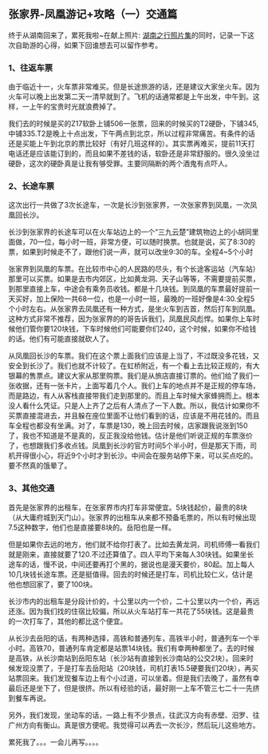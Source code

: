 ## 张家界-凤凰游记+攻略（一）交通篇


终于从湖南回来了，累死我啦~在献上照片: [湖南之行照片集](http://photo.blog.sina.com.cn/category/u/1710867647/s/390594)的同时，记录一下这次自助游的心得，如果下回谁想去可以留作参考。  

### 1、往返车票  

由于临近十一，火车票非常难买。但是长途旅游的话，还是建议大家坐火车。因为火车可以晚上出发第二天一清早就到了。飞机的话通常都是上午出发，中午到。这样，一上午的宝贵时光就浪费掉了。  

我们去的时候是买的Z17软卧上铺506一张票，回来的时候买的T2硬卧，下铺345,中铺335.T2是晚上十点出发，下午两点到北京，所以过程非常痛苦。有条件的话还是买能上午到北京的票比较好（有好几班这样的）。其实票再难买，提前11天打电话还是应该能订到的，而且如果不差钱的话，软卧还是非常舒服的。很久没坐过硬卧，这次的硬卧真是让我有够受罪。主要同隔断的两个酒鬼有点吓人。  

### 2、长途车票  

这次出行一共做了3次长途车，一次是长沙到张家界，一次张家界到凤凰，一次凤凰回长沙。  

长沙到张家界的长途车可以在火车站边上的一个“三九云楚”建筑物边上的小胡同里面做，70一位，每小时一班，非常方便，可以随时换票。也就是说，买了8:30的票，如果到时候走不了，跟他们说一声，就可以改坐9:30的车。全程4~5个小时  

张家界到凤凰的车票。在比较市中心的人民路的尽头，有个长途客运站（汽车站）那里可以买票。如果是去市内郊区，比如黄龙洞、天子山等等，不需要提前买票，到那里直接上车，中途会有乘务员收钱。都是十几块钱。到凤凰的车票最好提前一天买好，加上保险一共68一位，也是一小时一班，最晚的一班好像是4:30.全程5个小时左右。从张家界去凤凰还有一种方式，是坐火车到吉首，然后打车到凤凰。这种方式非常不推荐，因为张家界的的哥告诉我们，凤凰民风彪悍。如果你上车时候他们管你要120块钱，下车时候他们可能要你们240，这个时候，如果你不给钱的话。他们有可能直接就砍人了。  

从凤凰回长沙的车票。我们在这个票上面我们应该是上当了，不过既没多花钱，又安全到长沙了。我们也就不计较了。在虹桥附近，有一个看上去比较正规的，有大银幕的售票点。建议大家从那里购票。我们是从旅店直接订票的。他们给了我们一张收据，还有一张卡片，上面写着几个人。我们上车的地点并不是正规的停车场，而是路边，有人从客栈直接带我们走到那里的。而且上车时候大家蜂拥而上。根本没人看什么凭证。只是人上齐了之后有人清点了一下人数。所以，我估计如果你不买票直接混进去，并且躲在座位里面不让他们看到的话，应该是不用花钱的。而且车全程也都没有坐满。对了，车票是130，晚上回去时候，店家跟我说涨到150了，我也不知道是不是真的，反正我没给他钱。估计是他们听说正规的车票涨价了，也想跟我们多收点钱。凤凰到长沙的官方时间5个半小时，但是那天下雨，司机开得很小心，将近9个小时才到长沙。中间会在服务站停下来，可以买点吃的。要不然真的饿晕了。  

### 3、其他交通  

首先是张家界的出租车，在张家界市内打车非常便宜。5块钱起价，最贵的8块（从大庸府城到天门山）。张家界的出租车从来都不预备毛票的，所以有时候出现7.5这种数字，他们也是直接要8块的。岳阳也是一样。  

但是如果你去远的地方，他们就不给你打表了。比如去黄龙洞，司机师傅一看我们就是刚来，直接就要了120.不过还算值了。四人平均下来每人30块钱。如果坐长途车的话，慢不说，中间还要再打个黑的，据说也是漫天要价，80起。加上每人10几块钱长途车票。还是挺值得。回去的时候还是打车，司机比较仁义，估计是他也想回家了，要了100块。  

长沙市内的出租车是分段计价的，十公里以内一个价，二十公里以内一个价，再远还涨。因为我们找的住宿比较偏，所以从火车站打车一共花了55块钱。这是最贵的一次打车了，其他的都比这个便宜。  

从长沙去岳阳的话，有两种选择，高铁和普通列车，高铁半小时，普通列车一个半小时。高铁70，普通列车肯定都是站票14块钱。我们有幸两种都坐了。去的时候是高铁，从长沙南站到岳阳东站（长沙站有直接到长沙南站的公交2块）。回来时候发现没票了，于是打车去岳阳站（20块钱，司机打表15.5硬要我们20块），再买站票回来。我们发现餐车边上有个小过道，可以坐着。但是我们去晚了，虽然有幸最后还是坐下了，但是很挤。所以有经验的话，最好刚一上车不管三七二十一先挤到餐车再说。  

另外，我们发现，坐动车的话，一路上有不少景点，往武汉方向有赤壁、汨罗、往广州方向有衡山。真是很方便呢。我觉得可以再去一次长沙，然后玩儿这些地方。  

累死我了。。。一会儿再写。。。。  



